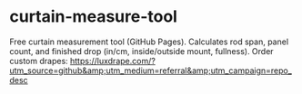 # curtain-measure-tool
Free curtain measurement tool (GitHub Pages). Calculates rod span, panel count, and finished drop (in/cm, inside/outside mount, fullness). Order custom drapes: https://luxdrape.com/?utm_source=github&amp;utm_medium=referral&amp;utm_campaign=repo_desc
